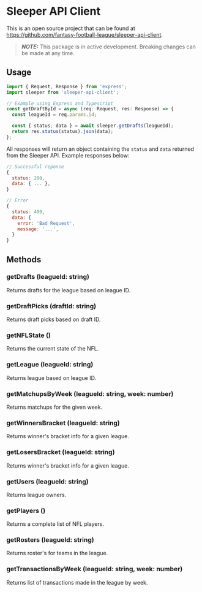 # Sleeper API Client

This is an open source project that can be found at <https://github.com/fantasy-football-league/sleeper-api-client>.

> **_NOTE:_** This package is in active development. Breaking changes can be made at any time.

## Usage

```javascript
import { Request, Response } from 'express';
import sleeper from 'sleeper-api-client';

// Example using Express and Typescript
const getDraftById = async (req: Request, res: Response) => {
  const leagueId = req.params.id;

  const { status, data } = await sleeper.getDrafts(leagueId);
  return res.status(status).json(data);
};
```

All responses will return an object containing the `status` and `data` returned from the Sleeper API. Example responses below:

```javascript
// Successful reponse
{
  status: 200,
  data: { ... },
}

// Error
{
  status: 400,
  data: {
    error: 'Bad Request',
    message: '...',
  }
}
```

## Methods

### getDrafts (leagueId: string)

Returns drafts for the league based on league ID.

### getDraftPicks (draftId: string)

Returns draft picks based on draft ID.

### getNFLState ()

Returns the current state of the NFL.

### getLeague (leagueId: string)

Returns league based on league ID.

### getMatchupsByWeek (leagueId: string, week: number)

Returns matchups for the given week.

### getWinnersBracket (leagueId: string)

Returns winner's bracket info for a given league.

### getLosersBracket (leagueId: string)

Returns winner's bracket info for a given league.

### getUsers (leagueId: string)

Returns league owners.

### getPlayers ()

Returns a complete list of NFL players.

### getRosters (leagueId: string)

Returns roster's for teams in the league.

### getTransactionsByWeek (leagueId: string, week: number)

Returns list of transactions made in the league by week.

